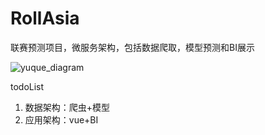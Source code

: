 # RollAsia
联赛预测项目，微服务架构，包括数据爬取，模型预测和BI展示

![yuque_diagram](https://user-images.githubusercontent.com/24383400/213633043-68630c9f-cf6c-4c3f-bdf4-c48b144ff514.png)


todoList
1. 数据架构：爬虫+模型
2. 应用架构：vue+BI
